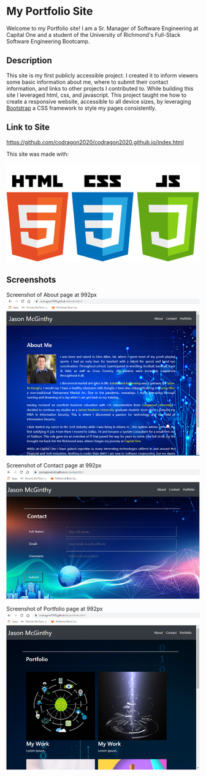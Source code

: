 <!-- Repository should contain quality README file with description, screenshot, and link to deployed application. -->

# My Portfolio Site

Welcome to my Portfolio site! I am a Sr. Manager of Software Engineering at Capital One and a student of the University of Richmond's Full-Stack Software Engineering Bootcamp. 

## Description

This site is my first publicly accessible project. I created it to inform viewers some basic information about me, where to submit their contact information, and links to other projects I contributed to. While building this site I leveraged html, css, and javascript. This project taught me how to create a responsive website, accessible to all device sizes, by leveraging [Bootstrap](https://getbootstrap.com/docs/4.0/getting-started/introduction/) a CSS framework to style my pages consistently.

## Link to Site

https://github.com/codragon2020/codragon2020.github.io/index.html

This site was made with:

![alt text tech stack](./images/html-css-js.png)

## Screenshots

Screenshot of About page at 992px
![Alt text](./images/About-992.png "Screenshot of About page at 992px")

Screenshot of Contact page at 992px
![Alt text](./images/Contact-992.png "Screenshot of Contact page at 992px")

Screenshot of Portfolio page at 992px
![Alt text](./images/Portfolio-992.png "Screenshot of Portfolio page at 992px")